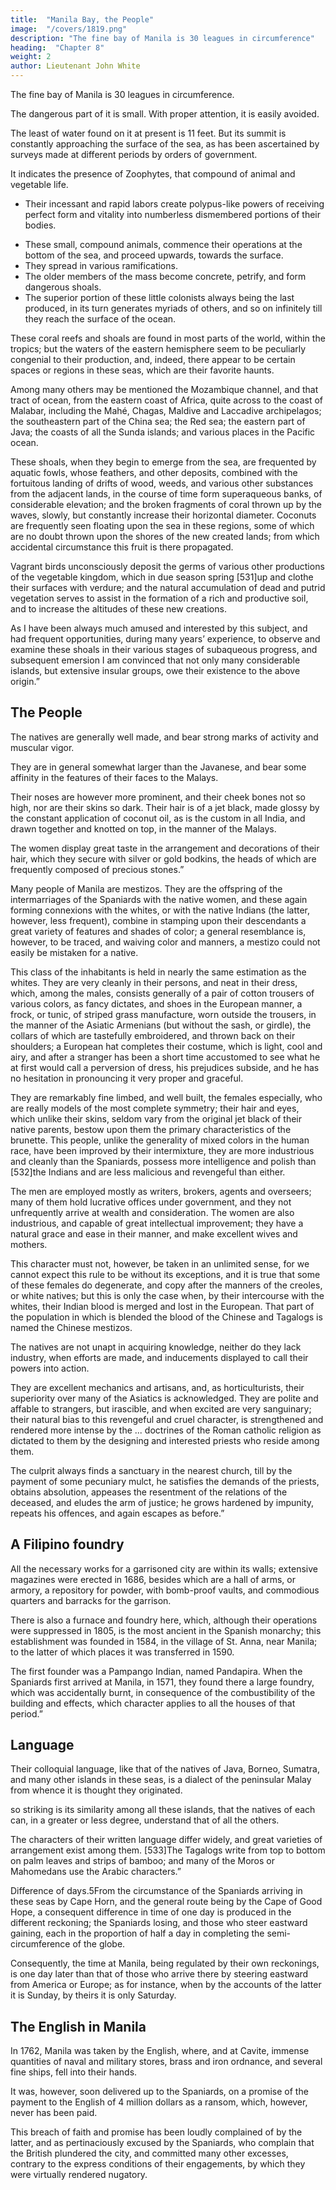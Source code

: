 ```yaml
---
title:  "Manila Bay, the People"
image:  "/covers/1819.png"
description: "The fine bay of Manila is 30 leagues in circumference"
heading:  "Chapter 8"
weight: 2
author: Lieutenant John White
---
```



<!-- Coral.“ * * *  -->

The fine bay of Manila is 30 leagues in circumference.

<!--  is situated near the middle of the west side of the island, and has good and clear anchorage in all parts of it, excepting on a coral ledge, called the Shoal of St. Nicholas, which is the only visible danger in the bay.  -->

The dangerous part of it is small. With proper attention, it is easily avoided. 

The least of water found on it at present is 11 feet. But its summit is constantly approaching the surface of the sea, as has been ascertained by surveys made at different periods by orders of government. 

It indicates the presence of Zoophytes, that compound of animal and vegetable life. 
- Their incessant and rapid labors create polypus-like powers of receiving perfect form and vitality into numberless dismembered portions of their bodies.
<!-- , have long excited much curiosity and admiration. -->
- These small, compound animals, commence their operations at the bottom of the sea, and proceed upwards, towards the surface. 
- They spread in various ramifications.
- The older members of the mass become concrete, petrify, and form dangerous shoals.
- The superior portion of these little colonists always being the last produced, in its turn generates myriads of others, and so on infinitely till they reach the surface of the ocean. 

These coral reefs and shoals are found in most parts of the world, within the tropics; but the waters of the eastern hemisphere seem to be peculiarly congenial to their production, and, indeed, there appear to be certain spaces or regions in these seas, which are their favorite haunts. 

Among many others may be mentioned the Mozambique channel, and that tract of ocean, from the eastern coast of Africa, quite across to the coast of Malabar, including the Mahé, Chagas, Maldive and Laccadive archipelagos; the southeastern part of the China sea; the Red sea; the eastern part of Java; the coasts of all the Sunda islands; and various places in the Pacific ocean. 

These shoals, when they begin to emerge from the sea, are frequented by aquatic fowls, whose feathers, and other deposits, combined with the fortuitous landing of drifts of wood, weeds, and various other substances from the adjacent lands, in the course of time form superaqueous banks, of considerable elevation; and the broken fragments of coral thrown up by the waves, slowly, but constantly increase their horizontal diameter. Coconuts are frequently seen floating upon the sea in these regions, some of which are no doubt thrown upon the shores of the new created lands; from which accidental circumstance this fruit is there propagated. 

Vagrant birds unconsciously deposit the germs of various other productions of the vegetable kingdom, which in due season spring [531]up and clothe their surfaces with verdure; and the natural accumulation of dead and putrid vegetation serves to assist in the formation of a rich and productive soil, and to increase the altitudes of these new creations. 

As I have been always much amused and interested by this subject, and had frequent opportunities, during many years’ experience, to observe and examine these shoals in their various stages of subaqueous progress, and subsequent emersion I am convinced that not only many considerable islands, but extensive insular groups, owe their existence to the above origin.”


## The People

The natives are generally well made, and bear strong marks of activity and muscular vigor. 

They are in general somewhat larger than the Javanese, and bear some affinity in the features of their faces to the Malays.

Their noses are however more prominent, and their cheek bones not so high, nor are their skins so dark. Their hair is of a jet black, made glossy by the constant application of coconut oil, as is the custom in all India, and drawn together and knotted on top, in the manner of the Malays. 

The women display great taste in the arrangement and decorations of their hair, which they secure with silver or gold bodkins, the heads of which are frequently composed of precious stones.”

Many people of Manila are mestizos. They are the offspring of the intermarriages of the Spaniards with the native women, and these again forming connexions with the whites, or with the native Indians (the latter, however, less frequent), combine in stamping upon their descendants a great variety of features and shades of color; a general resemblance is, however, to be traced, and waiving color and manners, a mestizo could not easily be mistaken for a native. 

This class of the inhabitants is held in nearly the same estimation as the whites. They are very cleanly in their persons, and neat in their dress, which, among the males, consists generally of a pair of cotton trousers of various colors, as fancy dictates, and shoes in the European manner, a frock, or tunic, of striped grass manufacture, worn outside the trousers, in the manner of the Asiatic Armenians (but without the sash, or girdle), the collars of which are tastefully embroidered, and thrown back on their shoulders; a European hat completes their costume, which is light, cool and airy, and after a stranger has been a short time accustomed to see what he at first would call a perversion of dress, his prejudices subside, and he has no hesitation in pronouncing it very proper and graceful. 

They are remarkably fine limbed, and well built, the females especially, who are really models of the most complete symmetry; their hair and eyes, which unlike their skins, seldom vary from the original jet black of their native parents, bestow upon them the primary characteristics of the brunette. This people, unlike the generality of mixed colors in the human race, have been improved by their intermixture, they are more industrious and cleanly than the Spaniards, possess more intelligence and polish than [532]the Indians and are less malicious and revengeful than either. 

The men are employed mostly as writers, brokers, agents and overseers; many of them hold lucrative offices under government, and they not unfrequently arrive at wealth and consideration. The women are also industrious, and capable of great intellectual improvement; they have a natural grace and ease in their manner, and make excellent wives and mothers. 

This character must not, however, be taken in an unlimited sense, for we cannot expect this rule to be without its exceptions, and it is true that some of these females do degenerate, and copy after the manners of the creoles, or white natives; but this is only the case when, by their intercourse with the whites, their Indian blood is merged and lost in the European. That part of the population in which is blended the blood of the Chinese and Tagalogs is named the Chinese mestizos.

The natives are not unapt in acquiring knowledge, neither do they lack industry, when efforts are made, and inducements displayed to call their powers into action. 

They are excellent mechanics and artisans, and, as horticulturists, their superiority over many of the Asiatics is acknowledged. They are polite and affable to strangers, but irascible, and when excited are very sanguinary; their natural bias to this revengeful and cruel character, is strengthened and rendered more intense by the ... doctrines of the Roman catholic religion as dictated to them by the designing and interested priests who reside among them. 

The culprit always finds a sanctuary in the nearest church, till by the payment of some pecuniary mulct, he satisfies the demands of the priests, obtains absolution, appeases the resentment of the relations of the deceased, and eludes the arm of justice; he grows hardened by impunity, repeats his offences, and again escapes as before.”


## A Filipino foundry

All the necessary works for a garrisoned city are within its walls; extensive magazines were erected in 1686, besides which are a hall of arms, or armory, a repository for powder, with bomb-proof vaults, and commodious quarters and barracks for the garrison. 

There is also a furnace and foundry here, which, although their operations were suppressed in 1805, is the most ancient in the Spanish monarchy; this establishment was founded in 1584, in the village of St. Anna, near Manila; to the latter of which places it was transferred in 1590. 

The first founder was a Pampango Indian, named Pandapira. When the Spaniards first arrived at Manila, in 1571, they found there a large foundry, which was accidentally burnt, in consequence of the combustibility of the building and effects, which character applies to all the houses of that period.”


## Language

Their colloquial language, like that of the natives of Java, Borneo, Sumatra, and many other islands in these seas, is a dialect of the peninsular Malay from whence it is thought they originated. 

so striking is its similarity among all these islands, that the natives of each can, in a greater or less degree, understand that of all the others. 

The characters of their written language differ widely, and great varieties of arrangement exist among them. [533]The Tagalogs write from top to bottom on palm leaves and strips of bamboo; and many of the Moros or Mahomedans use the Arabic characters.”

Difference of days.5From the circumstance of the Spaniards arriving in these seas by Cape Horn, and the general route being by the Cape of Good Hope, a consequent difference in time of one day is produced in the different reckoning; the Spaniards losing, and those who steer eastward gaining, each in the proportion of half a day in completing the semi-circumference of the globe. 

Consequently, the time at Manila, being regulated by their own reckonings, is one day later than that of those who arrive there by steering eastward from America or Europe; as for instance, when by the accounts of the latter it is Sunday, by theirs it is only Saturday.


## The English in Manila

In 1762, Manila was taken by the English, where, and at Cavite, immense quantities of naval and military stores, brass and iron ordnance, and several fine ships, fell into their hands. 

It was, however, soon delivered up to the Spaniards, on a promise of the payment to the English of 4 million dollars as a ransom, which, however, never has been paid. 

This breach of faith and promise has been loudly complained of by the latter, and as pertinaciously excused by the Spaniards, who complain that the British plundered the city, and committed many other excesses, contrary to the express conditions of their engagements, by which they were virtually rendered nugatory.


